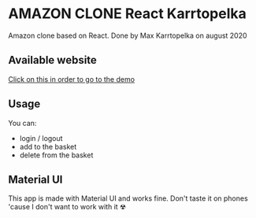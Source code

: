 # AMAZON CLONE React Karrtopelka

Amazon clone based on React. Done by Max Karrtopelka on august 2020

## Available website

[Click on this in order to go to the demo](https://cp-amazzon-clone.web.app/)

## Usage

You can:

- login / logout
- add to the basket
- delete from the basket

## Material UI

This app is made with Material UI and works fine. Don't taste it on phones 'cause I don't want to work with it ☢
